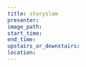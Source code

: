 ```yaml
---
title: storyslam
presenter:
image_path:
start_time:
end_time:
upstairs_or_downstairs:
location:
---
```

